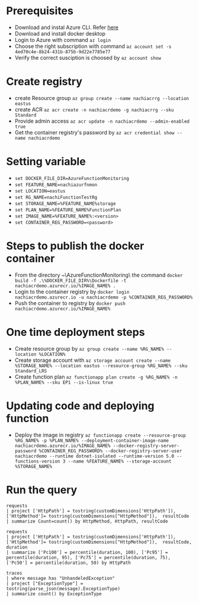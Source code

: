 # Prerequisites
 * Download and instal Azure CLI. Refer [here](https://docs.microsoft.com/en-us/cli/azure/install-azure-cli)
 * Download and install docker desktop
 * Login to Azure with command `az login`
 * Choose the right subscription with command `az account set -s 4ed70c4e-8b24-431b-875b-9d22e7785e77`
 * Verify the correct susciption is choosed by `az account show`
 
# Create registry
 * create Resource group `az group create --name nachiacrrg --location eastus`
 * create ACR `az acr create -n nachiacrdemo -g nachiacrrg --sku Standard`
 * Provide admin access `az acr update -n nachiacrdemo --admin-enabled true`
 * Get the container registry's password by `az acr credential show --name nachiacrdemo`
 
# Setting variable
 * `set DOCKER_FILE_DIR=AzureFunctionMonitoring`
 * `set FEATURE_NAME=nachiazurfnmon`
 * `set LOCATION=eastus`
 * `set RG_NAME=nachiFunctionTestRg`
 * `set STORAGE_NAME=%FEATURE_NAME%storage` 
 * `set PLAN_NAME=%FEATURE_NAME%FunctionPlan`
 * `set IMAGE_NAME=%FEATURE_NAME%:<version>`
 * `set CONTAINER_REG_PASSWORD=<password>` 

# Steps to publish the docker container
 * From the directory ~\AzureFunctionMonitoring\ the command `docker build -f .\%DOCKER_FILE_DIR%\Dockerfile -t nachiacrdemo.azurecr.io/%IMAGE_NAME% .`
 * Login to the container registry by `docker login nachiacrdemo.azurecr.io -u nachiacrdemo -p %CONTAINER_REG_PASSWORD%`
 * Push the container to registry by `docker push nachiacrdemo.azurecr.io/%IMAGE_NAME%`
 
# One time deployment steps
 * Create resource group by `az group create --name %RG_NAME% --location %LOCATION%`
 * Create storage account with `az storage account create --name %STORAGE_NAME% --location eastus --resource-group %RG_NAME% --sku Standard_LRS`
 * Create function plan `az functionapp plan create -g %RG_NAME% -n %PLAN_NAME% --sku EP1 --is-linux true`

# Updating code and deploying function
 * Deploy the image in registry `az functionapp create --resource-group %RG_NAME% -p %PLAN_NAME% --deployment-container-image-name nachiacrdemo.azurecr.io/%IMAGE_NAME% --docker-registry-server-password %CONTAINER_REG_PASSWORD% --docker-registry-server-user nachiacrdemo --runtime dotnet-isolated --runtime-version 5.0 --functions-version 3 --name %FEATURE_NAME% --storage-account %STORAGE_NAME%`
 
# Run the query
```
requests 
| project ['HttpPath'] = tostring(customDimensions['HttpPath']), ['HttpMethod']= tostring(customDimensions["HttpMethod"]),  resultCode
| summarize Count=count() by HttpMethod, HttpPath, resultCode
```

```
requests 
| project ['HttpPath'] = tostring(customDimensions['HttpPath']), ['HttpMethod']= tostring(customDimensions["HttpMethod"]),  resultCode, duration
| summarize ['Pc100'] = percentile(duration, 100), ['Pc95'] = percentile(duration, 95), ['Pc75'] = percentile(duration, 75), ['Pc50'] = percentile(duration, 50) by HttpPath
```

```
traces 
| where message has "UnhandeledException" 
| project ["ExceptionType"] =  tostring(parse_json(message).ExceptionType)
| summarize count() by ExceptionType
```
